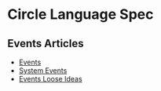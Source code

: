 Circle Language Spec
====================

Events Articles
---------------

- [Events](events.md)
- [System Events](system-events.md)
- [Events Loose Ideas](events-loose-ideas.md)